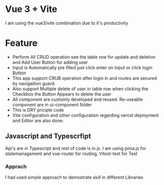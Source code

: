 # Vue 3 + Vite

I am using the vue3/vite combination due to it's productivity
 # Feature
 * Perform All CRUD operation see the table row for update and deletion and Add User Button for adding user
 * Input is Automatically pre filled just click enter on Input or click login Button
 * This app support CRUB operation after login in and routes are secured by navigaition guard.
 * Also support Multiple delete of user in table row when clicking the Checkbox the Button Appears to delete the user
 * All component are customly developed and reused. Re-useable component are in ui-component folder
 * This is DRY priciple code
 * Vite configuration and other configuration regarding vercel deployment and Editor are also done.

## Javascript and Typescrfipt
 Api's are in Typescript and rest of code is in js. I am using pinia.js for statemanagement and vue-router for routing, Vitest-test for Test

### Apprach
I had used simple approach to demostrate skill in different Libraries
